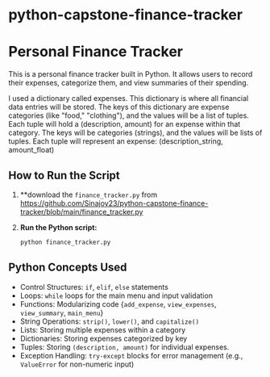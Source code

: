 # python-capstone-finance-tracker

# Personal Finance Tracker

This is a personal finance tracker built in Python. It allows users to record their expenses, categorize them, and view summaries of their spending.

I used a dictionary called expenses. This dictionary is where all financial data entries will be stored. The keys of this dictionary are expense categories (like "food," "clothing"), and the values will be a list of tuples. Each tuple will hold a (description, amount) for an expense within that category. The keys will be categories (strings), and the values will be lists of tuples. Each tuple will represent an expense: (description_string, amount_float)





## How to Run the Script

1.  **download the `finance_tracker.py` from https://github.com/Sinajoy23/python-capstone-finance-tracker/blob/main/finance_tracker.py
    
2.  **Run the Python script:**
    ```bash
    python finance_tracker.py
    

## Python Concepts Used

* Control Structures: `if`, `elif`, `else` statements
* Loops: `while` loops for the main menu and input validation
* Functions: Modularizing code {`add_expense`, `view_expenses`, `view_summary`, `main_menu`}
* String Operations: `strip()`, `lower()`, and `capitalize()`
* Lists: Storing multiple expenses within a category
* Dictionaries: Storing expenses categorized by key
* Tuples: Storing `(description, amount)` for individual expenses.
* Exception Handling: `try-except` blocks for error management (e.g., `ValueError` for non-numeric input)
